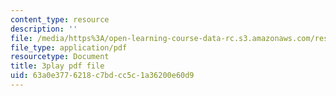 ```yaml
---
content_type: resource
description: ''
file: /media/https%3A/open-learning-course-data-rc.s3.amazonaws.com/res-6-012-introduction-to-probability-spring-2018/63a0e3776218c7bdcc5c1a36200e60d9_uGGTX2ypzKI.pdf
file_type: application/pdf
resourcetype: Document
title: 3play pdf file
uid: 63a0e377-6218-c7bd-cc5c-1a36200e60d9
---
```

